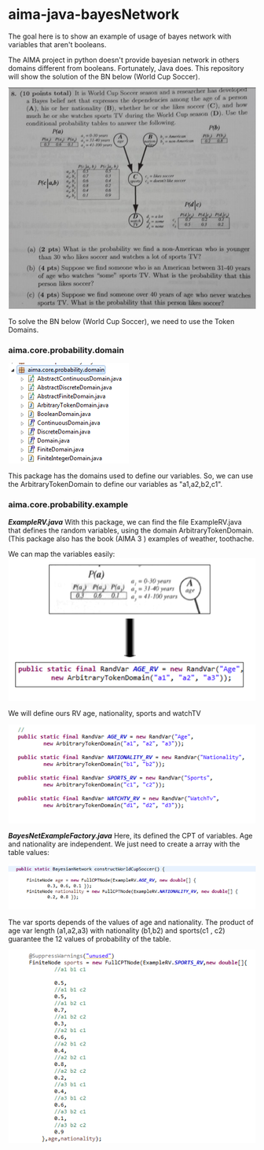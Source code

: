 # aima-java-bayesNetwork
The goal here is to show an example of usage of bayes network with variables that aren't booleans.

The AIMA project in python doesn't provide bayesian network in others domains different from booleans.
Fortunately, Java does. This repository will show the solution of the BN below (World Cup Soccer). 

![alt tag](img/1.png)


To solve the BN below (World Cup Soccer), we need to use the Token Domains. 

### aima.core.probability.domain

![alt tag](img/2.png)

This package has the domains used to define our variables. So, we can use the ArbitraryTokenDomain to define our variables as "a1,a2,b2,c1".


### aima.core.probability.example

***ExampleRV.java***
With this package, we can find the file ExampleRV.java that defines the random variables, using the domain ArbitraryTokenDomain. (This package also has the book (AIMA 3 ) examples of weather, toothache.

We can map the variables easily:
![alt tag](img/7.png)


We will define ours RV age, nationality, sports and watchTV

![alt tag](img/3.png)

***BayesNetExampleFactory.java***
Here, its defined the CPT of variables. Age and nationality are independent. We just need to create a array with the table values:

![alt tag](img/4.png)

The var sports depends of the values of age and nationality. The product of age var length (a1,a2,a3) with nationality (b1,b2) and sports(c1 , c2) guarantee the 12 values of probability of the table.

![alt tag](img/5.png)





